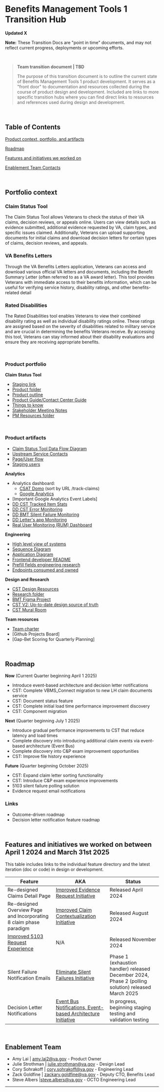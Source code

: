 # Benefits Management Tools 1 Transition Hub

**Updated X**

**Note:** These Transition Docs are "point in time" documents, and may not reflect current progress, deployments or upcoming efforts.

<br>

>**Team transition document | TBD**
>
> The purpose of this transition document is to outline the current state of Benefits Management Tools 1 product development. It serves as a "front door" to documentation and resources collected during the course of product design and development. Included are links to more specific transition hubs where you can find direct links to resources and references used during design and development.


<br>

## Table of Contents
[Product context, portfolio, and artifacts](#portfolio-context)

[Roadmap](#roadmap)

[Features and initiatives we worked on](#Features-and-initiatives-we-worked-on)

[Enablement Team Contacts](#enablement-team)


<br>

## Portfolio context 
### Claim Status Tool
The Claim Status Tool allows Veterans to check the status of their VA claims, decision reviews, or appeals online. Users can view details such as evidence submitted, additional evidence requested by VA, claim types, and specific issues claimed. Additionally, Veterans can upload supporting documents for initial claims and download decision letters for certain types of claims, decision reviews, and appeals.
### VA Benefits Letters
Through the VA Benefits Letters application, Veterans can access and download various official VA letters and documents, including the Benefit Summary Letter (often referred to as a VA award letter). This tool provides Veterans with immediate access to their benefits information, which can be useful for verifying service history, disability ratings, and other benefits-related detail
### Rated Disabilities
The Rated Disabilities tool enables Veterans to view their combined disability rating as well as individual disability ratings online. These ratings are assigned based on the severity of disabilities related to military service and are crucial in determining the benefits Veterans receive. By accessing this tool, Veterans can stay informed about their disability evaluations and ensure they are receiving appropriate benefits. 

<br>


### Product portfolio
**Claim Status Tool**
- [Staging link](https://staging.va.gov/claim-or-appeal-status/)
- [Product folder](https://github.com/department-of-veterans-affairs/va.gov-team/tree/master/products/claim-appeal-status/CST%20Product)
- [Product outline](https://github.com/department-of-veterans-affairs/va.gov-team/blob/master/products/claim-appeal-status/CST%20Product/Product%20Outline.md)
- [Product Guide/Contact Center Guide](https://github.com/department-of-veterans-affairs/va.gov-team/blob/master/products/claim-appeal-status/product-guides/VA%20Claim%20Status%20Tool%20Product%20Guide%20v2.1%20SRT%2006262024.docx)
- [Things to know](https://github.com/department-of-veterans-affairs/va.gov-team/blob/master/products/health-care/application/va-application/10-10EZ%20Form/10-10EZ%20-%20Things%20to%20know.md) 
- [Stakeholder Meeting Notes](https://github.com/department-of-veterans-affairs/va.gov-team/tree/master/products/health-care/application/va-application/product/Bi-weekly%20Stakeholder%20Mtg%20notes)
- [PM Resources folder](https://github.com/department-of-veterans-affairs/va.gov-team/tree/master/products/claim-appeal-status/CST%20Product) 



<br>


### Product artifacts
- [Claim Status Tool Data Flow Diagram](https://app.mural.co/t/departmentofveteransaffairs9999/m/departmentofveteransaffairs9999/1663867462895/b0161ab939bba7d08f6bea07e3663d9d5cea22d4)
- [Upstream Service Contacts](https://github.com/department-of-veterans-affairs/va.gov-team/blob/master/products/claim-appeal-status/CST%20Product/Service%20Contacts.md)
- [Page/User flow](https://app.mural.co/t/adhoccorporateworkspace2583/m/adhoccorporateworkspace2583/1632923531828/474bfdde942c22a0df26ad416a0b23e36b834d4a?sender=u6ad375c1c8425e5bfec67027)
- [Staging users](https://github.com/department-of-veterans-affairs/va.gov-team-sensitive/blob/master/Administrative/vagov-users/mvi-staging-users.csv)


**Analytics**
- Analytics dashboard: 
     - [CSAT Domo](https://va-gov.domo.com/page/1545882322) (sort by URL /track-claims)
     - [Google Analytics](https://analytics.google.com/analytics/web/#/analysis/p419143770/edit/bMzsgzMCT6yazCs5H-3N_g)
- [Important Google Analytics Event Labels]
- [DD CST Tracked Item Stats](https://vagov.ddog-gov.com/dashboard/p2a-9ii-9hz/claim-status-tool-statistics?fromUser=false&refresh_mode=sliding&from_ts=1742736772898&to_ts=1742823172898&live=true)
- [DD CST Error Monitoring](https://vagov.ddog-gov.com/dashboard/8me-h86-qmb/benefits---claim-status-tool-dashboard?fromUser=false&refresh_mode=sliding&from_ts=1740231301942&to_ts=1742823301942&live=true)
- [DD BMT Silent Failure Monitoring](https://vagov.ddog-gov.com/dashboard/pps-nf7-ppr/cst-zero-silent-failures-document-uploads?fromUser=false&refresh_mode=sliding&from_ts=1742736972052&to_ts=1742823372052&live=true)
- [DD Letter's app Monitoring](https://vagov.ddog-gov.com/dashboard/86n-b39-hhn/benefits---management-tools---letters?fromUser=false&refresh_mode=sliding&from_ts=1742737025688&to_ts=1742823425688&live=true)
- [Real User Monitoring (RUM) Dashboard](https://vagov.ddog-gov.com/rum/application/9d5155fd-8623-4bc9-8580-ad8ec2cdd7fa/overview/browser?from_ts=1676217734085&to_ts=1676304134085&live=true)


**Engineering**
- [High level view of systems](https://github.com/department-of-veterans-affairs/va.gov-team/blob/master/products/health-care/application/va-application/engineering/10-10EZ%20High-level%20Architecture.png)
- [Sequence Diagram](https://github.com/department-of-veterans-affairs/va.gov-team/blob/master/products/health-care/application/va-application/engineering/sequence-diagram.md)
- [Application Diagram](https://github.com/department-of-veterans-affairs/va.gov-team/blob/master/products/health-care/application/va-application/engineering/architecture-diagram.md)
- [Frontend developer README](https://github.com/department-of-veterans-affairs/vets-website/blob/master/src/applications/hca/README.md)
- [Prefill fields engineering research](https://app.zenhub.com/workspaces/vsa---10-10-team-5fff0cfd1462b6000e320fc7/issues/department-of-veterans-affairs/va.gov-team/27278)
- [Endpoints consumed and owned](https://github.com/department-of-veterans-affairs/va.gov-team/blob/master/products/health-care/application/va-application/engineering/Endpoints%20Information.md)

**Design and Research**
- [CST Design Resources](https://github.com/department-of-veterans-affairs/va.gov-team/blob/master/products/claim-appeal-status/design/resources.md)
- [Research folder](https://github.com/department-of-veterans-affairs/va.gov-team/tree/master/products/claim-appeal-status/research)
- [BMT Figma Project](https://www.figma.com/files/team/1278375444205744118/project/175598391/Benefits-Management-Tools?fuid=1046561086805876994)
- [CST V2: Up-to-date design source of truth](https://www.figma.com/design/F8U4wddaFouUPVd4mGBMDI/CST-V2?node-id=0-1&p=f&t=MJJ6bjDadV4zQPzw-0)
- [CST Mural Room](https://app.mural.co/t/departmentofveteransaffairs9999/r/1613770853903?folderUuid=9e1456d1-4532-434c-b053-f7694afc5795)

**Team resources**
- [Team charter](https://github.com/department-of-veterans-affairs/va.gov-team/blob/master/products/health-care/application/va-application/team.charter.md)
- [Github Projects Board]
- [Gap-Bet Scoring for Quarterly Planning]

<br>


## Roadmap


**Now** (Current Quarter beginning April 1 2025)
- Introduce event-based architecture and decision letter notifications
- CST: Complete VBMS_Connect migration to new LH claim documents service
- CST: Document status feature
- CST: Complete initial load time performance improvement discovery
- CST: Component migration

**Next** (Quarter beginning July 1 2025)
- Introduce gradual performance improvements to CST that reduce latency and load times
- Complete discovery into introducing additional claim events via event-based architecture (Event Bus)
- Complete discovery into C&P exam improvement opportunities
- CST: Improve file history experience

**Future** (Quarter beginning October 2025)
- CST: Expand claim letter sorting functionality
- CST: Introduce C&P exam experience improvements
- 5103 silent failure polling solution
- Evidence request email notifications

### Links
- Outcome-driven roadmap
- Decision letter notification feature roadmap

<br>


## Features and initiatives we worked on between April 1 2024 and March 31st 2025
This table includes links to the individual feature directory and the latest iteration (doc or code) in design or development.

| Feature                                      | AKA                                        | Status                                                         |
|----------------------------------------------|--------------------------------------------|----------------------------------------------------------------|
| Re-designed Claims Detail Page              | [Improved Evidence Request Initiative](https://github.com/department-of-veterans-affairs/va.gov-team/blob/master/products/claim-appeal-status/CST%20Product/Improved%20Evidence%20Requests%20Initiative.md)       | Released April 2024                                            |
| Re-designed Overview Page and Incorporating 8 claim phase paradigm | [Improved Claim Contextualization Initiative](https://github.com/department-of-veterans-affairs/va.gov-team/blob/master/products/claim-appeal-status/CST%20Product/Improved%20Claims%20Process%20Understanding%20Initiative.md) | Released August 2024                                           |
| [Improved 5103 Request Experience](https://github.com/department-of-veterans-affairs/va.gov-team/blob/master/products/claim-appeal-status/CST%20Product/Improved%205103%20Waiver%20Experience%20Initiative.md)            | N/A                                        | Released November 2024                                         |
| Silent Failure Notification Emails          | [Eliminate Silent Failures Initiative](https://github.com/department-of-veterans-affairs/va.gov-team/blob/master/products/claim-appeal-status/CST%20Product/Eliminate%20Silent%20Failures%20Initiative.md)       | Phase 1 (exhaustion handler) released December 2024, Phase 2 (polling solution) released March 2025 |
| Decision Letter Notifications               | [Event Bus Notifications, Event-based Architecture Initiative](https://github.com/department-of-veterans-affairs/va.gov-team/blob/master/products/claim-appeal-status/CST%20Product/Event-Driven%20Notifications%20Initiative.md) | In progress, beginning staging testing and validation testing  |


<br>

## Enablement Team

- Amy Lai | amy.lai2@va.gov - Product Owner
- Julie Strothman | julie.strothman@va.gov - Design Lead
- Cory Sohrakoff | cory.sohrakoff@va.gov - Engineering Lead
- Zack Goldfine | zackary.goldfine@va.gov - Deputy CTO, Benefits Lead
- Steve Albers |steve.albers@va.gov - OCTO Engineering Lead



---
